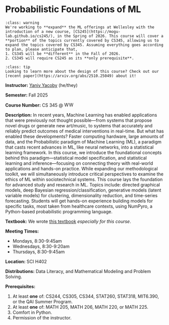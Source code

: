 # Probabilistic Foundations of ML

```{admonition} Notice!
:class: warning
We're working to **expand** the ML offerings at Wellesley with the introduction of a new course, [CS245](https://mogu-lab.github.io/cs245/), in the Spring of 2026. This course will cover a **portion** of the topics currently covered by CS345, allowing us to expand the topics covered by CS345. Assuming everything goes according to plan, please anticipate that,
1. CS345 will be **different** in the Fall of 2026.
2. CS345 will require CS245 as its **only prerequisite**.
```

```{admonition} Update
:class: tip
Looking to learn more about the design of this course? Check out our [recent paper](https://arxiv.org/abs/2510.25049) about it!
```


**Instructor:** [Yaniv Yacoby](https://yanivyacoby.github.io/) (he/they)

**Semester:** Fall 2025

**Course Number:** CS 345 @ <img alt="Wellesley College" class="only-light" style="display: inline;" height=15 src="img/wc-name-logo-blue.png" /><img alt="Wellesley College" class="only-dark" style="display: inline;" height=15 src="img/wc-name-logo-white.png" />

**Description:** In recent years, Machine Learning has enabled applications that were previously not thought possible—from systems that propose novel drugs or generate new art/music, to systems that accurately and reliably predict outcomes of medical interventions in real-time. But what has enabled these developments? Faster computing hardware, large amounts of data, and the Probabilistic paradigm of Machine Learning (ML), a paradigm that casts recent advances in ML, like neural networks, into a statistical learning framework. In this course, we introduce the foundational concepts behind this paradigm—statistical model specification, and statistical learning and inference—focusing on connecting theory with real-world applications and hands-on practice. While expanding our methodological toolkit, we will simultaneously introduce critical perspectives to examine the ethics of ML within sociotechnical systems. This course lays the foundation for advanced study and research in ML. Topics include: directed graphical models, deep Bayesian regression/classification, generative models (latent variable models) for clustering, dimensionality reduction, and time-series forecasting. Students will get hands-on experience building models for specific tasks, most taken from healthcare contexts, using NumPyro, a Python-based probabilistic programming language. 

**Textbook:** We wrote [this textbook](https://mogu-lab.github.io/probabilistic-foundations-of-ml/) *especially for this course*.

**Meeting Times:** 
* Mondays, 8:30-9:45am
* Wednesdays, 8:30-9:20am
* Thursdays, 8:30-9:45am

**Location:** SCI H402

**Distributions:** Data Literacy, and Mathematical Modeling and Problem Solving.

**Prerequisites:**
1. At least **one** of: CS244, CS305, CS344, STAT260, STAT318, MIT6.390, or the QAI Summer Program.
2. At least **one** of: MATH 205, MATH 206, MATH 220, or MATH 225.
3. Comfort in Python.
4. Permission of the instructor.

